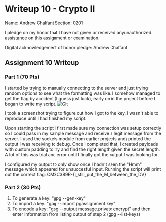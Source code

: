 Writeup 10 - Crypto II
=====

Name: Andrew Chalfant
Section: 0201

I pledge on my honor that I have not given or received anyunauthorized assistance on this assignment or examination.

Digital acknowledgement of honor pledge: Andrew Chalfant

## Assignment 10 Writeup

### Part 1 (70 Pts)
I started by trying to manually connecting to the server and just trying random options to see what the formatting was like. I somehow managed to get the flag by accident (I guess just luck), early on in the project before I began to write my script.
![Git](https://i.gyazo.com/ee91113097d5c88ace3ec0391de3a2f0.png)

I took a screenshot trying to figure out how I got to the key, I wasn't able to reproduce until I had finished my script. 

Upon starting the script I first made sure my connection was setup correctly so I could pass in my sample message and receive a legit message from the server. I used the sockets module from earlier projects and\ printed the output I was receiving to debug. Once I completed that, I created payloads with custom padding to try and find the right length given the secret length. A lot of this was trial and error until I finally got the output I was looking for. 

I configured my output to only show once I hadn't seen the "Hmm" message which appeared for unsuccesful input. Running the script will print out the correct flag: CMSC389R-{i_still_put_the_M_between_the_DV}


### Part 2 (30 Pts)
1.	To generate a key: 	"gpg --gen-key"
2.	To import a key: 	"gpg --import pgassignment.key"
3.	To encode a key:	"gpg --output message.private encrypt" and then enter information from listing output of step 2 (gpg --list-keys)

